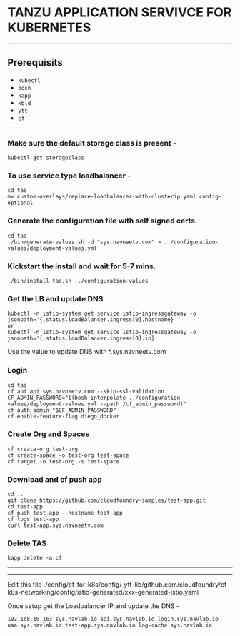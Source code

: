 # TANZU APPLICATION SERVIVCE FOR KUBERNETES
---

## Prerequisits 
* `kubectl`
* `bosh`
* `kapp`
* `kbld`
* `ytt`
* `cf`
---

### Make sure the default storage class is present -

```kubectl get storageclass```
### To use service type loadbalancer -
```
cd tas
mv custom-overlays/replace-loadbalancer-with-clusterip.yaml config-optional
```
### Generate the configuration file with self signed certs. 
```
cd tas
./bin/generate-values.sh -d "sys.navneetv.com" > ../configuration-values/deployment-values.yml
```
### Kickstart the install and wait for 5-7 mins. 
```
./bin/install-tas.sh ../configuration-values
```
### Get the LB and update DNS
```
kubectl -n istio-system get service istio-ingressgateway -o jsonpath='{.status.loadBalancer.ingress[0].hostname}
or
kubectl -n istio-system get service istio-ingressgateway -o jsonpath='{.status.loadBalancer.ingress[0].ip}
```
Use the value to update DNS with *.sys.navneetv.com

### Login 
```
cd tas
cf api api.sys.navneetv.com --skip-ssl-validation
CF_ADMIN_PASSWORD="$(bosh interpolate ../configuration-values/deployment-values.yml --path /cf_admin_password)"
cf auth admin "$CF_ADMIN_PASSWORD"
cf enable-feature-flag diego_docker
```

### Create Org and Spaces
```
cf create-org test-org
cf create-space -o test-org test-space
cf target -o test-org -s test-space
```

### Download and cf push app
```
cd ..
git clone https://github.com/cloudfoundry-samples/test-app.git
cd test-app
cf push test-app --hostname test-app
cf logs test-app
curl test-app.sys.navneetv.com
```

### Delete TAS
```
kapp delete -a cf
```
---
---
Edit this file 
./config/cf-for-k8s/config/_ytt_lib/github.com/cloudfoundry/cf-k8s-networking/config/istio-generated/xxx-generated-istio.yaml

Once setup get the Loadbalancer IP and update the DNS - 
```
192.168.10.163 sys.navlab.io api.sys.navlab.io login.sys.navlab.io uaa.sys.navlab.io test-app.sys.navlab.io log-cache.sys.navlab.io
```





